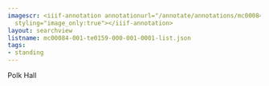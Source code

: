 ```yaml
---
imagescr: <iiif-annotation annotationurl="/annotate/annotations/mc00084-001-te0159-000-001-0001-005.json"
  styling="image_only:true"></iiif-annotation>
layout: searchview
listname: mc00084-001-te0159-000-001-0001-list.json
tags:
- standing
---
```

Polk Hall
